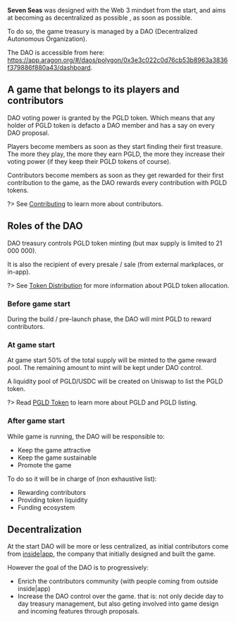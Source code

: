 **Seven Seas** was designed with the Web 3 mindset from the start, and aims at becoming as decentralized as possible , as soon as possible.

To do so, the game treasury is managed by a DAO (Decentralized Autonomous Organization).

The DAO is accessible from here: https://app.aragon.org/#/daos/polygon/0x3e3c022c0d76cb53b8963a3836f379886f880a43/dashboard.

## A game that belongs to its players and contributors

DAO voting power is granted by the PGLD token. Which means that any holder of PGLD token is defacto a DAO member and has a say on every DAO proposal.

Players become members as soon as they start finding their first treasure. The more they play, the more they earn PGLD, the more they increase their voting power (if they keep their PGLD tokens of course).

Contributors become members as soon as they get rewarded for their first contribution to the game, as the DAO rewards every contribution with PGLD tokens.

?> See [Contributing](governance/contributing.md) to learn more about contributors.

## Roles of the DAO

DAO treasury controls PGLD token minting (but max supply is limited to 21 000 000).

It is also the recipient of every presale / sale (from external markplaces, or in-app).

?> See [Token Distribution](tokenomics/token_distribution.md) for more information about PGLD token allocation.

### Before game start

During the build / pre-launch phase, the DAO will mint PGLD to reward contributors.

### At game start

At game start 50% of the total supply will be minted to the game reward pool. The remaining amount to mint will be kept under DAO control.

A liquidity pool of PGLD/USDC will be created on Uniswap to list the PGLD token.

?> Read [PGLD Token](tokenomics/pgld_token.md) to learn more about PGLD and PGLD listing.

### After game start

While game is running, the DAO will be responsible to:
- Keep the game attractive
- Keep the game sustainable
- Promote the game

To do so it will be in charge of (non exhaustive list):
- Rewarding contributors
- Providing token liquidity
- Funding ecosystem


## Decentralization

At the start DAO will be more or less centralized, as initial contributors come from [inside|app](https://www.insideapp.fr), the company that initially designed and built the game.

However the goal of the DAO is to progressively:
- Enrich the contributors community (with people coming from outside inside|app)
- Increase the DAO control over the game. that is: not only decide day to day treasury management, but also geting involved into game design and incoming features through proposals.